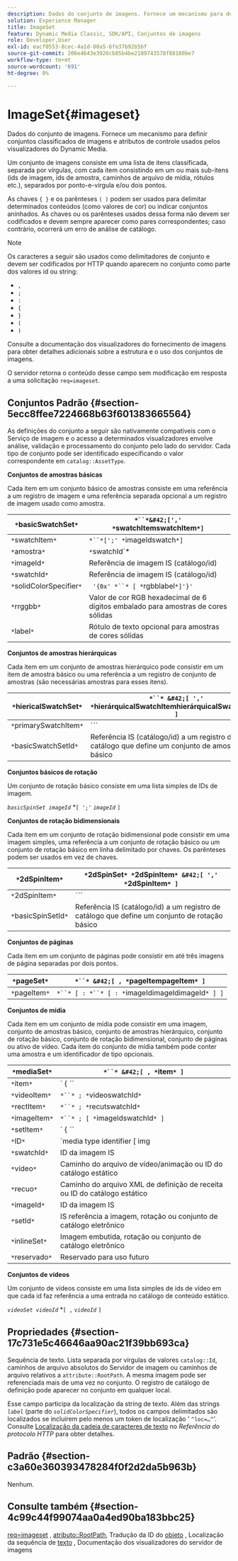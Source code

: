 ```yaml
---
description: Dados do conjunto de imagens. Fornece um mecanismo para definir conjuntos classificados de imagens e atributos de controle usados pelos visualizadores do Dynamic Media.
solution: Experience Manager
title: ImageSet
feature: Dynamic Media Classic, SDK/API, Conjuntos de imagens
role: Developer,User
exl-id: eacf0553-8cec-4a1d-80a5-6fe37b92b5bf
source-git-commit: 206e4643e3926cb85b4be2189743578f88180be7
workflow-type: tm+mt
source-wordcount: '691'
ht-degree: 0%

---
```


# ImageSet{#imageset}

Dados do conjunto de imagens. Fornece um mecanismo para definir conjuntos classificados de imagens e atributos de controle usados pelos visualizadores do Dynamic Media.

Um conjunto de imagens consiste em uma lista de itens classificada, separada por vírgulas, com cada item consistindo em um ou mais sub-itens (ids de imagem, ids de amostra, caminhos de arquivo de mídia, rótulos etc.), separados por ponto-e-vírgula e/ou dois pontos.

As chaves `{ }` e os parênteses `( )` podem ser usados para delimitar determinados conteúdos (como valores de cor) ou indicar conjuntos aninhados. As chaves ou os parênteses usados dessa forma não devem ser codificados e devem sempre aparecer como pares correspondentes; caso contrário, ocorrerá um erro de análise de catálogo.

>[!NOTE]
>
>Os caracteres a seguir são usados como delimitadores de conjunto e devem ser codificados por HTTP quando aparecem no conjunto como parte dos valores id ou string:
>
>* `,`
>* `;`
>* `:`
>* `{`
>* `}`
>* `(`
>* `)`



Consulte a documentação dos visualizadores do fornecimento de imagens para obter detalhes adicionais sobre a estrutura e o uso dos conjuntos de imagens.

O servidor retorna o conteúdo desse campo sem modificação em resposta a uma solicitação `req=imageset`.

## Conjuntos Padrão {#section-5ecc8ffee7224668b63f601383665564}

As definições do conjunto a seguir são nativamente compatíveis com o Serviço de imagem e o acesso a determinados visualizadores envolve análise, validação e processamento do conjunto pelo lado do servidor. Cada tipo de conjunto pode ser identificado especificando o valor correspondente em `catalog::AssetType`.

**Conjuntos de amostras básicas**

Cada item em um conjunto básico de amostras consiste em uma referência a um registro de imagem e uma referência separada opcional a um registro de imagem usado como amostra.

| `*`basicSwatchSet`*` | `*``*&#42;[',' *`swatchItemswatchItem`*]` |
|---|---|
| `*`swatchItem`*` | `*``*[';' *`imageIdswatch`*]` |
| `*`amostra`*` | `*`swatchId`*|solidColorSpecifier` |
| `*`imageId`*` | Referência de imagem IS (catálogo/id) |
| `*`swatchId`*` | Referência de imagem IS (catálogo/id) |
| `*`solidColorSpecifier`*` | ` '{0x' *``* [ *`rgbblabel`*]'}'` |
| `*`rrggbb`*` | Valor de cor RGB hexadecimal de 6 dígitos embalado para amostras de cores sólidas |
| `*`label`*` | Rótulo de texto opcional para amostras de cores sólidas |

**Conjuntos de amostras hierárquicas**

Cada item em um conjunto de amostras hierárquico pode consistir em um item de amostra básico ou uma referência a um registro de conjunto de amostras (são necessárias amostras para esses itens).

| `*`hiericalSwatchSet`*` | `*``* &#42;[ ',' *`hierárquicalSwatchItemhierárquicalSwatchItem`* ]` |
|---|---|
| `*`primarySwatchItem`*` | `*``* | { *``* ';' *`swatchEmbasicSwatchSetIdswatch`* }` |
| `*`basicSwatchSetId`*` | Referência IS (catálogo/id) a um registro de catálogo que define um conjunto de amostras básico |

**Conjuntos básicos de rotação**

Um conjunto de rotação básico consiste em uma lista simples de IDs de imagem.

*`basicSpinSet imageId`*  *`[ ';'`  *`imageId`* `]`

**Conjuntos de rotação bidimensionais**

Cada item em um conjunto de rotação bidimensional pode consistir em uma imagem simples, uma referência a um conjunto de rotação básico ou um conjunto de rotação básico em linha delimitado por chaves. Os parênteses podem ser usados em vez de chaves.

| `*`2dSpinItem`*` | `*`2dSpinSet`* *`2dSpinItem`* &#42;[ ',' *`2dSpinItem`* ]` |
|---|---|
| `*`2dSpinItem`*` | `*``* | { '{' *``* '}' } | *`imageIdbasicSpinSetbasicSpinSetId`*` |
| `*`basicSpinSetId`*` | Referência IS (catálogo/id) a um registro de catálogo que define um conjunto de rotação básico |

**Conjuntos de páginas**

Cada item em um conjunto de páginas pode consistir em até três imagens de página separadas por dois pontos.

| `*`pageSet`*` | `*``* &#42;[ , *`pageItempageItem`* ]` |
|---|---|
| `*`pageItem`*` | `*``* [ : *``* [ : *`imageIdimageIdimageId`* ] ]` |

**Conjuntos de mídia**

Cada item em um conjunto de mídia pode consistir em uma imagem, conjunto de amostras básico, conjunto de amostras hierárquico, conjunto de rotação básico, conjunto de rotação bidimensional, conjunto de páginas ou ativo de vídeo. Cada item do conjunto de mídia também pode conter uma amostra e um identificador de tipo opcionais.

| `*`mediaSet`*` | `*``* &#42;[ , *`item`* ]` |
|---|---|
| `*`item`*` | ` { *``* | *``* | *``*}} | *``* } [ ; [ *``* ] [ ; [ *`videoItemrecutItemimageItemsetItemIDreserved`* ] ] ]` |
| `*`videoItem`*` | `*``* ; *`videoswatchId`*` |
| `*`rectItem`*` | `*``* ; *`recutswatchId`*` |
| `*`imageItem`*` | `*``* ; [ *`imageIdswatchId`* ]` |
| `*`setItem`*` | ` { *``* | { '{' *``* '}' } } ; *`setIdinlineSetswatchId`*` |
| `*`ID`*` | `media type identifier [ img | basic | advanced_image | img | img_set | advanced_imageset | advanced_swatchset | spin | video ]` |
| `*`swatchId`*` | ID da imagem IS |
| `*`vídeo`*` | Caminho do arquivo de vídeo/animação ou ID do catálogo estático |
| `*`recuo`*` | Caminho do arquivo XML de definição de receita ou ID do catálogo estático |
| `*`imageId`*` | ID da imagem IS |
| `*`setId`*` | IS referência a imagem, rotação ou conjunto de catálogo eletrônico |
| `*`inlineSet`*` | Imagem embutida, rotação ou conjunto de catálogo eletrônico |
| `*`reservado`*` | Reservado para uso futuro |

**Conjuntos de vídeos**

Um conjunto de vídeos consiste em uma lista simples de ids de vídeo em que cada id faz referência a uma entrada no catálogo de conteúdo estático.

*`videoSet videoId`*  *`[ ,`  *`videoId`* `]`

## Propriedades {#section-17c731e5c46646aa90ac21f39bb693ca}

Sequência de texto. Lista separada por vírgulas de valores `catalog::Id`, caminhos de arquivo absolutos do Servidor de imagem ou caminhos de arquivo relativos a `attribute::RootPath`. A mesma imagem pode ser referenciada mais de uma vez no conjunto. O registro de catálogo de definição pode aparecer no conjunto em qualquer local.

Esse campo participa da localização da string de texto. Além das strings *`label`* (parte do *`solidColorSpecifier`*), todos os campos delimitados são localizados se incluírem pelo menos um token de localização &#39; `^loc=…^`&#39;. Consulte [Localização da cadeia de caracteres de texto](/help/aem-is-ir-api/is-api/http-ref/image-serving-api-ref/c-http-protocol-reference/c-syntax-and-features/r-text-string-localization.md) no *Referência do protocolo HTTP* para obter detalhes.

## Padrão {#section-c3a60e360393478284f0f2d2da5b963b}

Nenhum.

## Consulte também {#section-4c99c44f99074aa0a4ed90ba183bbc25}

[req=imageset](/help/aem-is-ir-api/is-api/http-ref/image-serving-api-ref/c-http-protocol-reference/c-command-reference/r-req/r-req.md) ,  [atributo::RootPath](/help/aem-is-ir-api/is-api/image-catalog/image-serving-api-ref/c-image-catalog-reference/c-attributes-reference/r-rootpath.md), Tradução da ID do  [objeto](/help/aem-is-ir-api/is-api/http-ref/image-serving-api-ref/c-http-protocol-reference/c-syntax-and-features/r-object-id-translation.md) , Localização da sequência de  [texto](/help/aem-is-ir-api/is-api/http-ref/image-serving-api-ref/c-http-protocol-reference/c-syntax-and-features/r-text-string-localization.md) , Documentação dos visualizadores do servidor de imagens
